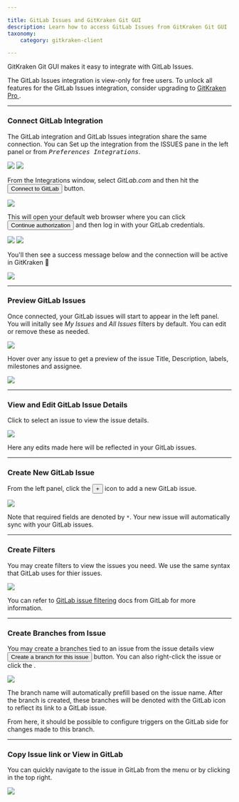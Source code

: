 ```yaml
---

title: GitLab Issues and GitKraken Git GUI
description: Learn how to access GitLab Issues from GitKraken Git GUI
taxonomy:
    category: gitkraken-client

---
```


GitKraken Git GUI makes it easy to integrate with GitLab Issues.

<div class='callout callout--basic'>
    <p>The GitLab Issues integration is view-only for free users. To unlock all features for the GitLab Issues integration, consider upgrading to <a href="https://gitkraken.com/pricing"> GitKraken Pro </a>. </p>
</div>

***

### Connect GitLab Integration

The GitLab integration and GitLab Issues integration share the same connection. You can Set up the integration from the ISSUES pane in the left panel or from <kbd><i>Preferences   <i class='fa fa-caret-right'></i>   Integrations</i></kbd>.

<img src="/img/documentation/integrations/gitlab-issues/connect-gitlab-issues.png" srcset="/img/documentation/integrations/gitlab-issues/connect-gitlab-issues@2x.png" class="img-bordered img-responsive center">

<img src='/img/documentation/integrations/github/preferences.png' class='center img-bordered'>

From the Integrations window, select _GitLab.com_ and then hit the <button class='button button--success button--ui button--nolink'>Connect to GitLab</button> button.

<img src="/img/documentation/integrations/gitlab/gitlab-authentication.png" srcset="/img/documentation/integrations/gitlab/gitlab-authentication@2x.png 2x" class="img-responsive center img-bordered">

This will open your default web browser where you can click <button class='button button--success button--ui button--nolink'>Continue authorization</button> and then log in with your GitLab credentials.

<img src="/img/documentation/integrations/gitlab/authorize.png" srcset="/img/documentation/integrations/gitlab/authorize@2x.png 2x" class="img-responsive center img-bordered">

<img src="/img/documentation/integrations/gitlab/gitlab-sign-in.png" srcset="/img/documentation/integrations/gitlab/gitlab-sign-in@2x.png 2x" class="img-responsive center img-bordered">

You'll then see a success message below and the connection will be active in GitKraken 🎉

<img src="/img/documentation/integrations/gitlab/auth-success-gitlab.png" srcset="/img/documentation/integrations/gitlab/auth-success-gitlab@2x.png 2x" class="img-responsive center img-bordered">

***

### Preview GitLab Issues

Once connected, your GitLab issues will start to appear in the left panel. You will initally see  _My Issues_ and _All Issues_ filters by default. You can edit or remove these as needed.

<img src="/img/documentation/integrations/gitlab-issues/issue-list.png" srcset="/img/documentation/integrations/gitlab-issues/issue-list@2x.png" class="img-bordered img-responsive center">

Hover over any issue to get a preview of the issue Title, Description, labels, milestones and assignee.

<img src="/img/documentation/integrations/gitlab-issues/view-issue.png" srcset="/img/documentation/integrations/gitlab-issues/view-issue@2x.png" class="img-bordered img-responsive center">

***

### View and Edit GitLab Issue Details

Click to select an issue to view the issue details. 

<img src="/img/documentation/integrations/gitlab-issues/gitlab-details.gif" class="img-bordered img-responsive center">

Here any edits made here will be reflected in your GitLab issues.

***

### Create New GitLab Issue

From the left panel, click the <button class='button button--success button--ui button--nolink'>+</button> icon to add a new GitLab issue.

<img src="/img/documentation/integrations/gitlab-issues/new-gitlab-issue.png" srcset="/img/documentation/integrations/gitlab-issues/new-gitlab-issue@2x.png" class="img-bordered img-responsive center">

Note that required fields are denoted by `*`. Your new issue will automatically sync with your GitLab issues.

***

### Create Filters

You may create filters to view the issues you need. We use the same syntax that GitLab uses for thier issues.

<img src="/img/documentation/integrations/gitlab-issues/new-gitlab-filter.png" srcset="/img/documentation/integrations/gitlab-issues/new-gitlab-filter@2x.png" class="img-bordered img-responsive center">

You can refer to [GitLab issue filtering](https://docs.gitlab.com/ee/user/search/index.html#filtering-issue-and-merge-request-lists) docs from GitLab for more information.

***

### Create Branches from Issue

You may create a branches tied to an issue from the issue details view <button class='button button--success button--ui button--nolink'>Create a branch for this issue</button> button. You can also right-click the issue or click the <kbd> <i class="fa fa-ellipsis-v"></i> </kbd>. 

<img src="/img/documentation/integrations/gitlab-issues/create-branch-from-issuer.png" srcset="/img/documentation/integrations/gitlab-issues/create-branch-from-issue@2x.png" class="img-bordered img-responsive center">

The branch name will automatically prefill based on the issue name. After the branch is created, these branches will be denoted with the GitLab icon to reflect its link to a GitLab issue.

From here, it should be possible to configure triggers on the GitLab side for changes made to this branch.

***

### Copy Issue link or View in GitLab

You can quickly navigate to the issue in GitLab from the <kbd> <i class="fa fa-ellipsis-v"></i> </kbd> menu or by clicking <i class="fa fa-external-link" aria-hidden="true"></i> in the top right.

<img src="/img/documentation/integrations/gitlab-issues/link-to-gitlab-issue.png" srcset="/img/documentation/integrations/gitlab-issues/link-to-gitlab-issue@2x.png" class="img-bordered img-responsive center">


